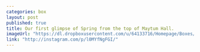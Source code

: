 ```yaml
---
categories: box
layout: post
published: true
title: Our first glimpse of Spring from the top of Maytum Hall.
imageUrl: "https://dl.dropboxusercontent.com/u/64133716/Homepage/Boxes/maytum.jpg"
link: "http://instagram.com/p/l0MYfNgFGI/"
---
```



